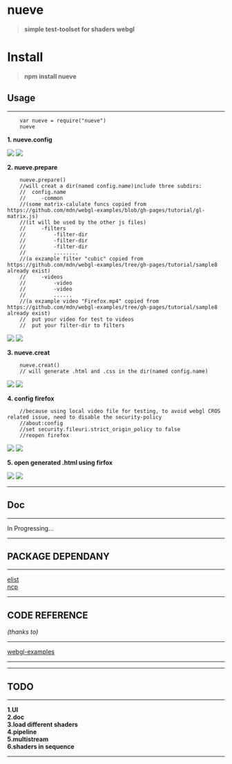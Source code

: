 # nueve
>__simple test-toolset  for shaders webgl__

# Install

>__npm install nueve__


## Usage
-------------------------------------------------------

        var nueve = require("nueve")
        nueve

__1. nueve.config__  

![](/Images/config.0.PNG)
![](/Images/config.1.PNG)

__2. nueve.prepare__
        
        nueve.prepare()
        //will creat a dir(named config.name)include three subdirs: 
        //  config.name
        //     -common
        //(some matrix-calulate funcs copied from https://github.com/mdn/webgl-examples/blob/gh-pages/tutorial/gl-matrix.js)
        //(it will be used by the other js files)
        //     -filters
        //         -filter-dir
        //         -filter-dir
        //         -filter-dir
        //         ........
        //(a exzample filter "cubic" copied from https://github.com/mdn/webgl-examples/tree/gh-pages/tutorial/sample8 already exist)
        //     -videos
        //         -video
        //         -video
        //         ......
        //(a exzample video "Firefox.mp4" copied from https://github.com/mdn/webgl-examples/tree/gh-pages/tutorial/sample8 already exist)
        //  put your video for test to videos
        //  put your filter-dir to filters


![](/Images/prepare.0.PNG)
![](/Images/prepare.1.PNG)         
        
__3. nueve.creat__

        nueve.creat()
        // will generate .html and .css in the dir(named config.name)

![](/Images/prepare.0.PNG)
![](/Images/prepare.1.PNG)


__4. config firefox__

        //because using local video file for testing, to avoid webgl CROS related issue, need to disable the security-policy
        //about:config
        //set security.fileuri.strict_origin_policy to false
        //reopen firefox

![](/Images/prepare.0.PNG)
![](/Images/prepare.1.PNG)


__5. open generated .html using firfox__


![](/Images/prepare.0.PNG)
![](/Images/prepare.1.PNG)

        
-------------------------------------------------------

## Doc 
-------------------------------------------------------

In Progressing...
        

        

-------------------------------------------------------


## PACKAGE DEPENDANY

---------------------------------------------------------
[elist](https://www.npmjs.com/package/elist)<br>
[ncp](https://www.npmjs.com/package/ncp)<br>

----------------------------------------------------------

## CODE REFERENCE
_(thanks to)_

------------------------------------------------------------------
[webgl-examples](https://github.com/mdn/webgl-examples)  

--------------------------------------------------------------------


----------------------------------------------


## TODO
-----------------------------------------------
__1.UI__<br>
__2.doc__<br>
__3.load different shaders__<br>
__4.pipeline__<br>
__5.multistream__<br>
__6.shaders in sequence__<br>

-----------------------------------------------
